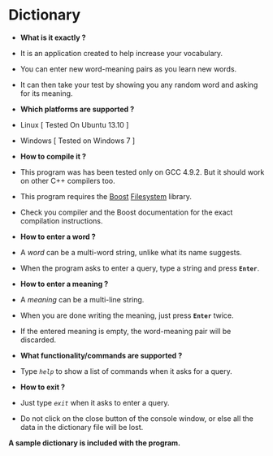 # Dictionary

- **What is it exactly ?**
 - It is an application created to help increase your vocabulary.
 - You can enter new word-meaning pairs as you learn new words.
 - It can then take your test by showing you any random word and asking for its meaning.
  
- **Which platforms are supported ?**
 - Linux [ Tested On Ubuntu 13.10 ]
 - Windows [ Tested on Windows 7 ]
  
- **How to compile it ?**
 - This program was has been tested only on GCC 4.9.2. But it should work on other C++ compilers too.
 - This program requires the [Boost][1] [Filesystem][2] library.
 - Check you compiler and the Boost documentation for the exact compilation instructions.
  
- **How to enter a word ?**  
 - A *word* can be a multi-word string, unlike what its name suggests.
 - When the program asks to enter a query, type a string and press **`Enter`**.

- **How to enter a meaning ?**
 - A *meaning* can be a multi-line string.
 - When you are done writing the meaning, just press **`Enter`** twice.
 - If the entered meaning is empty, the word-meaning pair will be discarded.

- **What functionality/commands are supported ?**
 - Type *`help`* to show a list of commands when it asks for a query.
  
- **How to exit ?**
 - Just type *`exit`* when it asks to enter a query.
 - Do not click on the close button of the console window, or else all the data in the dictionary file will be lost.

**A sample dictionary is included with the program.** 

[1]:http://www.boost.org
[2]:http://www.boost.org/doc/libs/1_57_0/libs/filesystem/doc/index.htm
